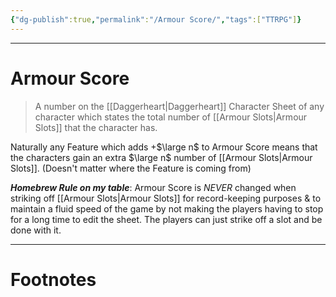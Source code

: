 ```yaml
---
{"dg-publish":true,"permalink":"/Armour Score/","tags":["TTRPG"]}
---
```



---
# Armour Score
> A number on the [[Daggerheart\|Daggerheart]] Character Sheet of any character which states the total number of [[Armour Slots\|Armour Slots]] that the character has.

Naturally any Feature which adds +$\large n$ to Armour Score means that the characters gain an extra $\large n$ number of [[Armour Slots\|Armour Slots]]. (Doesn't matter where the Feature is coming from)

***Homebrew Rule on my table***: Armour Score is *NEVER* changed when striking off [[Armour Slots\|Armour Slots]] for record-keeping purposes & to maintain a fluid speed of the game by not making the players having to stop for a long time to edit the sheet. The players can just strike off a slot and be done with it. 


---
# Footnotes